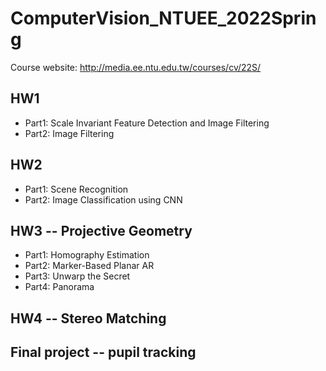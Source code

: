 # ComputerVision_NTUEE_2022Spring
Course website: http://media.ee.ntu.edu.tw/courses/cv/22S/

## HW1
- Part1: Scale Invariant Feature Detection and Image Filtering
- Part2: Image Filtering

## HW2
- Part1: Scene Recognition
- Part2: Image Classification using CNN

## HW3 -- Projective Geometry
- Part1: Homography Estimation
- Part2: Marker-Based Planar AR
- Part3: Unwarp the Secret
- Part4: Panorama

## HW4 -- Stereo Matching

## Final project -- pupil tracking
